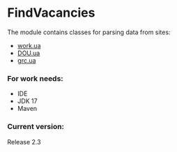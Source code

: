 # FindVacancies

The module contains classes for parsing data from sites:
- [work.ua](https://www.work.ua/)
- [DOU.ua](https://dou.ua/)
- [grc.ua](https://grc.ua/)

### **For work needs:**
- IDE
- JDK 17
- Maven


### **Current version:**
Release 2.3
